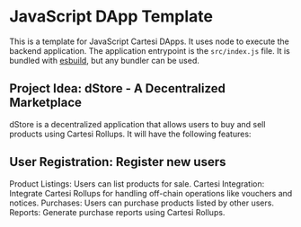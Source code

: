 # JavaScript DApp Template

This is a template for JavaScript Cartesi DApps. It uses node to execute the backend application.
The application entrypoint is the `src/index.js` file. It is bundled with [esbuild](https://esbuild.github.io), but any bundler can be used.

## Project Idea: dStore - A Decentralized Marketplace

dStore is a decentralized application that allows users to buy and sell products using Cartesi Rollups. It will have the following features:

## User Registration: Register new users

Product Listings: Users can list products for sale.
Cartesi Integration: Integrate Cartesi Rollups for handling off-chain operations like vouchers and notices.
Purchases: Users can purchase products listed by other users.
Reports: Generate purchase reports using Cartesi Rollups.
